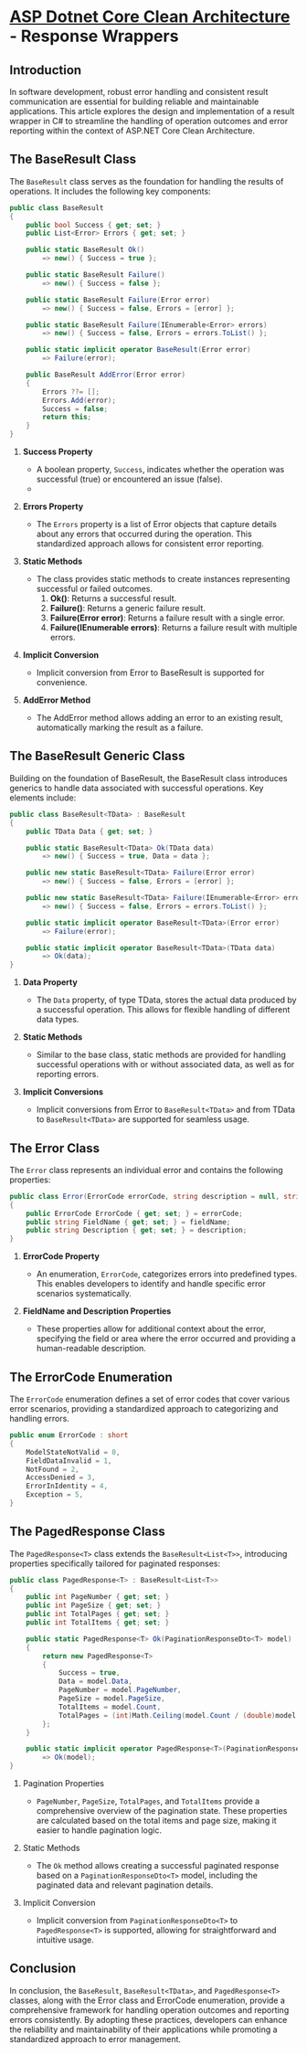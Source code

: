 # [ASP Dotnet Core Clean Architecture](../README.md) - Response Wrappers

## Introduction

In software development, robust error handling and consistent result communication are essential for building reliable and maintainable applications. This article explores the design and implementation of a result wrapper in C# to streamline the handling of operation outcomes and error reporting within the context of ASP.NET Core Clean Architecture.


## The BaseResult Class

The `BaseResult` class serves as the foundation for handling the results of operations. It includes the following key components:

```c#
public class BaseResult
{
    public bool Success { get; set; }
    public List<Error> Errors { get; set; }

    public static BaseResult Ok()
        => new() { Success = true };

    public static BaseResult Failure()
        => new() { Success = false };

    public static BaseResult Failure(Error error)
        => new() { Success = false, Errors = [error] };

    public static BaseResult Failure(IEnumerable<Error> errors)
        => new() { Success = false, Errors = errors.ToList() };

    public static implicit operator BaseResult(Error error)
        => Failure(error);

    public BaseResult AddError(Error error)
    {
        Errors ??= [];
        Errors.Add(error);
        Success = false;
        return this;
    }
}
```

1. **Success Property**
   - A boolean property, `Success`, indicates whether the operation was successful (true) or encountered an issue (false).
   - 

2. **Errors Property**
   - The `Errors` property is a list of Error objects that capture details about any errors that occurred during the operation. This standardized approach allows for consistent error reporting.

3. **Static Methods**
   - The class provides static methods to create instances representing successful or failed outcomes.
        1. **Ok()**: Returns a successful result.
        2. **Failure()**: Returns a generic failure result.
        3. **Failure(Error error)**: Returns a failure result with a single error.
        4. **Failure(IEnumerable<Error> errors)**: Returns a failure result with multiple errors.

4. **Implicit Conversion**
    - Implicit conversion from Error to BaseResult is supported for convenience.

5. **AddError Method**
    - The AddError method allows adding an error to an existing result, automatically marking the result as a failure.

## The BaseResult<TData> Generic Class

Building on the foundation of BaseResult, the BaseResult<TData> class introduces generics to handle data associated with successful operations. Key elements include:

```c#
public class BaseResult<TData> : BaseResult
{
    public TData Data { get; set; }

    public static BaseResult<TData> Ok(TData data)
        => new() { Success = true, Data = data };

    public new static BaseResult<TData> Failure(Error error)
        => new() { Success = false, Errors = [error] };

    public new static BaseResult<TData> Failure(IEnumerable<Error> errors)
        => new() { Success = false, Errors = errors.ToList() };

    public static implicit operator BaseResult<TData>(Error error)
        => Failure(error);

    public static implicit operator BaseResult<TData>(TData data)
        => Ok(data);
}
```

1. **Data Property**
   - The `Data` property, of type TData, stores the actual data produced by a successful operation. This allows for flexible handling of different data types.

2. **Static Methods**
   - Similar to the base class, static methods are provided for handling successful operations with or without associated data, as well as for reporting errors.

3. **Implicit Conversions**
   - Implicit conversions from Error to `BaseResult<TData>` and from TData to `BaseResult<TData>` are supported for seamless usage.


## The Error Class

The `Error` class represents an individual error and contains the following properties:

```c#
public class Error(ErrorCode errorCode, string description = null, string fieldName = null)
{
    public ErrorCode ErrorCode { get; set; } = errorCode;
    public string FieldName { get; set; } = fieldName;
    public string Description { get; set; } = description;
}
```

1. **ErrorCode Property**
   - An enumeration, `ErrorCode`, categorizes errors into predefined types. This enables developers to identify and handle specific error scenarios systematically.

2. **FieldName and Description Properties**
   - These properties allow for additional context about the error, specifying the field or area where the error occurred and providing a human-readable description.

## The ErrorCode Enumeration

The `ErrorCode` enumeration defines a set of error codes that cover various error scenarios, providing a standardized approach to categorizing and handling errors.

```c#
public enum ErrorCode : short
{
    ModelStateNotValid = 0,
    FieldDataInvalid = 1,
    NotFound = 2,
    AccessDenied = 3,
    ErrorInIdentity = 4,
    Exception = 5,
}
```
## The PagedResponse Class

The `PagedResponse<T>` class extends the `BaseResult<List<T>>`, introducing properties specifically tailored for paginated responses:

```c#
public class PagedResponse<T> : BaseResult<List<T>>
{
    public int PageNumber { get; set; }
    public int PageSize { get; set; }
    public int TotalPages { get; set; }
    public int TotalItems { get; set; }

    public static PagedResponse<T> Ok(PaginationResponseDto<T> model)
    {
        return new PagedResponse<T>
        {
            Success = true,
            Data = model.Data,
            PageNumber = model.PageNumber,
            PageSize = model.PageSize,
            TotalItems = model.Count,
            TotalPages = (int)Math.Ceiling(model.Count / (double)model.PageSize)
        };
    }

    public static implicit operator PagedResponse<T>(PaginationResponseDto<T> model)
        => Ok(model);
}
```


1. Pagination Properties
   - `PageNumber`, `PageSize`, `TotalPages`, and `TotalItems` provide a comprehensive overview of the pagination state. These properties are calculated based on the total items and page size, making it easier to handle pagination logic.

2. Static Methods
   - The `Ok` method allows creating a successful paginated response based on a `PaginationResponseDto<T>` model, including the paginated data and relevant pagination details.
  
3. Implicit Conversion
   - Implicit conversion from `PaginationResponseDto<T>` to `PagedResponse<T>` is supported, allowing for straightforward and intuitive usage.

## Conclusion

In conclusion, the `BaseResult`, `BaseResult<TData>`, and `PagedResponse<T>` classes, along with the Error class and ErrorCode enumeration, provide a comprehensive framework for handling operation outcomes and reporting errors consistently. By adopting these practices, developers can enhance the reliability and maintainability of their applications while promoting a standardized approach to error management.

